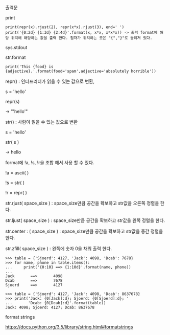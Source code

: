 출력문



print

```
print(repr(x).rjust(2), repr(x*x).rjust(3), end=' ')
print('{0:2d} {1:3d} {2:4d}'.format(x, x*x, x*x*x)) -> 출력 format에 해당 위치에 해당하는 값을 출력 한다. 첨자가 위치하는 곳은 "{","}"로 둘려져 있다.
```

sys.stdout

str.format

```
print('This {food} is {adjective}.'.format(food='spam',adjective='absolutely horrible'))
```

repr() : 인터프리터가 읽을 수 있는 값으로 변환, 

s = 'hello'

repr(s)

-> "'hello'"

str() : 사람이 읽을 수 있는 값으로 변환

s = 'hello'

str( s )

-> hello



format에 !a, !s, !r을 조합 해서 사용 할 수 있다.

!a = ascii( )

!s = str( )

!r = repr( ) 



str.rjust( space_size ) : space_size만큼 공간을 확보하고 str값을 오른쪽 정렬을 한다. 

str.ljust( space_size ) : space_size만큼 공간을 확보하고 str값을 왼쪽 정렬을 한다.

str.center : ( space_size ) : space_size만큼 공간을 확보하고 str값을 중간 정렬을 한다.

str.zfill( space_size ) : 왼쪽에 숫자 0을 채워 출력 한다.



```
>>> table = {'Sjoerd': 4127, 'Jack': 4098, 'Dcab': 7678}
>>> for name, phone in table.items():
...     print('{0:10} ==> {1:10d}'.format(name, phone))
...
Jack       ==>       4098
Dcab       ==>       7678
Sjoerd     ==>       4127
```

```
>>> table = {'Sjoerd': 4127, 'Jack': 4098, 'Dcab': 8637678}
>>> print('Jack: {0[Jack]:d}; Sjoerd: {0[Sjoerd]:d}; '
...       'Dcab: {0[Dcab]:d}'.format(table))
Jack: 4098; Sjoerd: 4127; Dcab: 8637678
```



format strings 

https://docs.python.org/3.5/library/string.html#formatstrings